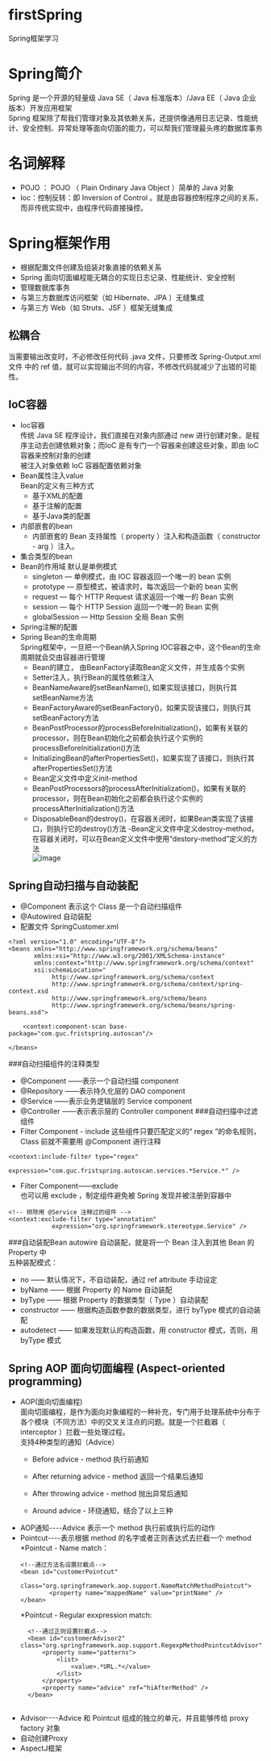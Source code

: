 # firstSpring
Spring框架学习
# Spring简介
Spring 是一个开源的轻量级 Java SE（ Java 标准版本）/Java EE（ Java 企业版本）开发应用框架  
Spring 框架除了帮我们管理对象及其依赖关系，还提供像通用日志记录、性能统计、安全控制、异常处理等面向切面的能力，可以帮我们管理最头疼的数据库事务
# 名词解释
* POJO ： POJO （ Plain Ordinary Java Object ）简单的 Java 对象
* Ioc：控制反转：即 Inversion of Control 。就是由容器控制程序之间的关系，而非传统实现中，由程序代码直接操控。

# Spring框架作用
* 根据配置文件创建及组装对象直接的依赖关系
* Spring 面向切面编程能无耦合的实现日志记录、性能统计、安全控制
* 管理数据库事务
* 与第三方数据库访问框架（如 Hibernate、JPA ）无缝集成
* 与第三方 Web（如 Struts、JSF ）框架无缝集成

## 松耦合 
当需要输出改变时，不必修改任何代码 .java 文件，只要修改 Spring-Output.xml 文件 <property name="outputGenerator" ref="CsvOutputGenerator" /> 中的 ref 值，就可以实现输出不同的内容，不修改代码就减少了出错的可能性。

## IoC容器
* Ioc容器  
传统 Java SE 程序设计，我们直接在对象内部通过 new 进行创建对象，是程序主动去创建依赖对象；而IoC 是有专门一个容器来创建这些对象，即由 IoC 容器来控制对象的创建  
被注入对象依赖 IoC 容器配置依赖对象  
* Bean属性注入value  
  Bean的定义有三种方式
  * 基于XML的配置
  * 基于注解的配置
  * 基于Java类的配置
* 内部嵌套的bean
  * 内部嵌套的 Bean 支持属性（ property ）注入和构造函数（ constructor - arg ）注入。
* 集合类型的bean
* Bean的作用域  默认是单例模式 
  * singleton — 单例模式，由 IOC 容器返回一个唯一的 bean 实例
  * prototype — 原型模式，被请求时，每次返回一个新的 bean 实例
  * request — 每个 HTTP Request 请求返回一个唯一的 Bean 实例
  * session — 每个 HTTP Session 返回一个唯一的 Bean 实例
  * globalSession — Http Session 全局 Bean 实例
* Spring注解的配置
* Spring Bean的生命周期  
Spring框架中，一旦把一个Bean纳入Spring IOC容器之中，这个Bean的生命周期就会交由容器进行管理  
  * Bean的建立， 由BeanFactory读取Bean定义文件，并生成各个实例
  * Setter注入，执行Bean的属性依赖注入
  * BeanNameAware的setBeanName(), 如果实现该接口，则执行其setBeanName方法
  * BeanFactoryAware的setBeanFactory()，如果实现该接口，则执行其setBeanFactory方法
  * BeanPostProcessor的processBeforeInitialization()，如果有关联的processor，则在Bean初始化之前都会执行这个实例的processBeforeInitialization()方法
  * InitializingBean的afterPropertiesSet()，如果实现了该接口，则执行其afterPropertiesSet()方法
  * Bean定义文件中定义init-method
  * BeanPostProcessors的processAfterInitialization()，如果有关联的processor，则在Bean初始化之前都会执行这个实例的processAfterInitialization()方法
  * DisposableBean的destroy()，在容器关闭时，如果Bean类实现了该接口，则执行它的destroy()方法 -Bean定义文件中定义destroy-method，在容器关闭时，可以在Bean定义文件中使用“destory-method”定义的方法  
 ![image](https://github.com/GuchaoGit/firstSpring/blob/master/images/lifecycle.png)
 ## Spring自动扫描与自动装配
  * @Component 表示这个 Class 是一个自动扫描组件
  * @Autowired 自动装配
  * 配置文件 SpringCustomer.xml
```
<?xml version="1.0" encoding="UTF-8"?>
<beans xmlns="http://www.springframework.org/schema/beans"
       xmlns:xsi="http://www.w3.org/2001/XMLSchema-instance"
       xmlns:context="http://www.springframework.org/schema/context"
       xsi:schemaLocation="
            http://www.springframework.org/schema/context
            http://www.springframework.org/schema/context/spring-context.xsd
            http://www.springframework.org/schema/beans 
            http://www.springframework.org/schema/beans/spring-beans.xsd">

    <context:component-scan base-package="com.guc.fristspring.autoscan"/>

</beans>
```
 ###自动扫描组件的注释类型
   * @Component ——表示一个自动扫描 component
   * @Repository ——表示持久化层的 DAO component
   * @Service ——表示业务逻辑层的 Service component
   * @Controller ——表示表示层的 Controller component
 ###自动扫描中过滤组件
 * Filter Component - include
 这些组件只要匹配定义的“ regex ”的命名规则，Class 前就不需要用 @Component 进行注释  
 ```
 <context:include-filter type="regex" 
                        expression="com.guc.fristspring.autoscan.services.*Service.*" />
 ```
 * Filter Component——exclude  
 也可以用 exclude ，制定组件避免被 Spring 发现并被注册到容器中
 ```
 <!-- 排除用 @Service 注释过的组件 -->
 <context:exclude-filter type="annotation" 
             expression="org.springframework.stereotype.Service" />     
 ```
 ###自动装配Bean  autowire
自动装配，就是将一个 Bean 注入到其他 Bean 的 Property 中  
五种装配模式：
* no —— 默认情况下，不自动装配，通过 ref attribute 手动设定
* byName —— 根据 Property 的 Name 自动装配
* byType —— 根据 Property 的数据类型（ Type ）自动装配
* constructor —— 根据构造函数参数的数据类型，进行 byType 模式的自动装配
* autodetect —— 如果发现默认的构造函数，用 constructor 模式，否则，用 byType 模式

## Spring AOP 面向切面编程 (Aspect-oriented programming)
* AOP(面向切面编程)  
面向切面编程，是作为面向对象编程的一种补充，专门用于处理系统中分布于各个模块（不同方法）中的交叉关注点的问题。就是一个拦截器（ interceptor ）拦截一些处理过程。  
支持4种类型的通知（Advice）
  * Before advice - method 执行前通知  
  
  * After returning advice - method 返回一个结果后通知
  * After throwing advice - method 抛出异常后通知
  * Around advice - 环绕通知，结合了以上三种
* AOP通知----Advice 表示一个 method 执行前或执行后的动作
* Pointcut----表示根据 method 的名字或者正则表达式去拦截一个 method
  *Pointcut - Name match：
  ```
  <!--通过方法名设置拦截点-->
  <bean id="customerPointcut"
          class="org.springframework.aop.support.NameMatchMethodPointcut">
          <property name="mappedName" value="printName" />
  </bean>
  ```
  *Pointcut - Regular exxpression match:
  ```
    <!--通过正则设置拦截点-->
    <bean id="customerAdvisor2" class="org.springframework.aop.support.RegexpMethodPointcutAdvisor">
        <property name="patterns">
            <list>
                <value>.*URL.*</value>
            </list>
        </property>
        <property name="advice" ref="hiAfterMethod" />
    </bean>
    
  ```
* Advisor----Advice 和 Pointcut 组成的独立的单元，并且能够传给 proxy factory 对象
* 自动创建Proxy
* AspectJ框架
